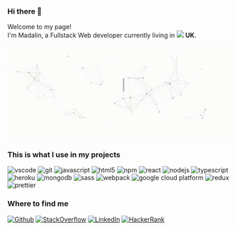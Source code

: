 ### Hi there 👋

<!-- cool gif comes from https://github.com/matyo91/matyo91 he used QuickTimer to record; i used OBS and a mp4 to gif converter -->
<p>
Welcome to my page! </br>
I'm Madalin, a Fullstack Web developer currently living in
<img src="https://www.flaticon.com/svg/static/icons/svg/323/323329.svg" width="15"/> <b>UK</b>. </p>
<p><img alt="Hi, I'm Madalin 👋 I'm a Full Stack Developer I ❤️ coding!" src="https://github.com/mdLn1/mdLn1/raw/main/assets/for_github.gif"/></p>
<h3>This is what I use in my projects</h3>

<p>

  <img alt="vscode" src="https://img.shields.io/badge/VSCode-blue?style=plastic&logo=visual-studio-code&logoColor=white&logoWidth=20" />
  <img alt="git" src="https://img.shields.io/badge/Git-green?style=plastic&logo=git&logoColor=white" />
   <img alt="javascript" src="https://img.shields.io/badge/JavaScript-F7B93E?style=plastic&logo=javascript&logoColor=black&logoWidth=20" />
  <img alt="html5" src="https://img.shields.io/badge/HTML5-important?style=plastic&logo=html5&logoColor=white" />
  <img alt="npm" src="https://img.shields.io/badge/NPM-red?style=plastic&logo=npm&logoColor=white" />
  <img alt="react" src="https://img.shields.io/badge/React-blue?style=plastic&logo=react&logoColor=white&logoWidth=20" />
  <img alt="nodejs" src="https://img.shields.io/badge/Nodejs-green?style=plastic&logo=Node.js&logoColor=white" />
  <img alt="typescript" src="https://img.shields.io/badge/TypeScript-success?style=plastic&logo=typescript&logoColor=white" />
  <img alt="heroku" src="https://img.shields.io/badge/Heroku-blueviolet?style=plastic&logo=heroku&logoColor=white" />
  <img alt="mongodb" src="https://img.shields.io/badge/MongoDB-13aa52?style=plastic&logo=mongodb&logoColor=white" />
  <img alt="sass" src="https://img.shields.io/badge/Sass-CC6699?style=plastic&logo=sass&logoColor=white" />
  <img alt="webpack" src="https://img.shields.io/badge/Webpack-blue?style=plastic&logo=webpack&logoColor=white" /> 
  <img alt="google cloud platform" src="https://img.shields.io/badge/Google_Cloud_Platform-1a73e8?style=plastic&logo=google-cloud&logoColor=white" />
  <img alt="redux" src="https://img.shields.io/badge/Redux-764ABC?style=plastic&logo=redux&logoColor=white" />
  <img alt="prettier" src="https://img.shields.io/badge/Prettier-F7B93E?style=plastic&logo=prettier&logoColor=white" />

</p>

<h3>Where to find me</h3>
<p><a href="https://github.com/mdLn1" target="_blank"><img alt="Github" src="https://img.shields.io/badge/GitHub-%2312100E.svg?&style=for-the-badge&logo=Github&logoColor=white" /></a> <a href="https://stackoverflow.com/users/10826029/mdln97" target="_blank"><img alt="StackOverflow" src="https://img.shields.io/badge/stackoverflow-important.svg?&style=for-the-badge&logo=stackoverflow&logoColor=white" /></a> <a href="https://www.linkedin.com/in/madalin-preda-b24a67151/" target="_blank"><img alt="LinkedIn" src="https://img.shields.io/badge/linkedin-%230077B5.svg?&style=for-the-badge&logo=linkedin&logoColor=white" /></a>
<a href="https://www.hackerrank.com/madalinc_preda" target="_blank"><img alt="HackerRank" src="https://img.shields.io/badge/HackerRank-success.svg?style=for-the-badge&logo=hackerrank&logoColor=white&logoWidth=20" /></a>
</p>

